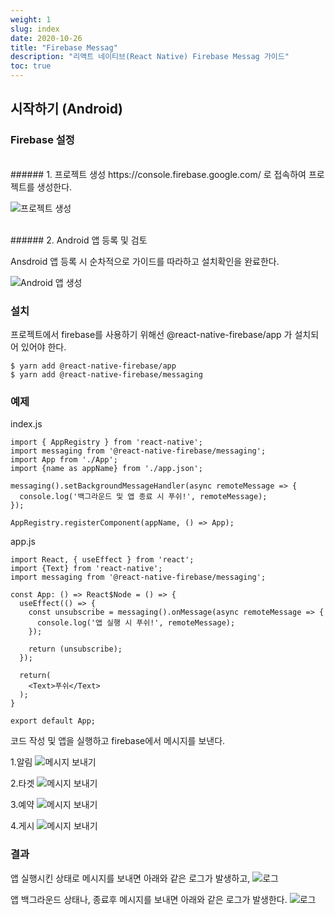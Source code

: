 ```yaml
---
weight: 1
slug: index
date: 2020-10-26
title: "Firebase Messag"
description: "리액트 네이티브(React Native) Firebase Messag 가이드"
toc: true
---
```


## 시작하기 (Android)

### Firebase 설정

<br>
###### 1. 프로젝트 생성
https://console.firebase.google.com/ 로 접속하여 프로젝트를 생성한다.

![프로젝트 생성](/docs/front/react/reactnative/firebasemessag/01.png)

<br>
###### 2. Android 앱 등록 및 검토

Ansdroid 앱 등록 시 순차적으로 가이드를 따라하고
설치확인을 완료한다.

![Android 앱 생성](/docs/front/react/reactnative/firebasemessag/02.png)

### 설치

프로젝트에서 firebase를 사용하기 위해선 @react-native-firebase/app 가
설치되어 있어야 한다.
```
$ yarn add @react-native-firebase/app
$ yarn add @react-native-firebase/messaging
```

### 예제

index.js
```
import { AppRegistry } from 'react-native';
import messaging from '@react-native-firebase/messaging';
import App from './App';
import {name as appName} from './app.json';

messaging().setBackgroundMessageHandler(async remoteMessage => {
  console.log('백그라운드 및 앱 종료 시 푸쉬!', remoteMessage);
});

AppRegistry.registerComponent(appName, () => App);
```

app.js
```
import React, { useEffect } from 'react';
import {Text} from 'react-native';
import messaging from '@react-native-firebase/messaging';

const App: () => React$Node = () => {
  useEffect(() => {
    const unsubscribe = messaging().onMessage(async remoteMessage => {
      console.log('앱 실행 시 푸쉬!', remoteMessage);
    });

    return (unsubscribe);
  });

  return(
    <Text>푸쉬</Text>
  );
}

export default App;
```

코드 작성 및 앱을 실행하고 firebase에서 메시지를 보낸다.

1.알림
![메시지 보내기](/docs/front/react/reactnative/firebasemessag/03.png)

2.타겟
![메시지 보내기](/docs/front/react/reactnative/firebasemessag/04.png)

3.예약
![메시지 보내기](/docs/front/react/reactnative/firebasemessag/05.png)

4.게시
![메시지 보내기](/docs/front/react/reactnative/firebasemessag/06.png)


### 결과

앱 실행시킨 상태로 메시지를 보내면 아래와 같은 로그가 발생하고,
![로그](/docs/front/react/reactnative/firebasemessag/07.png)

앱 백그라운드 상태나, 종료후 메시지를 보내면 아래와 같은 로그가 발생한다.
![로그](/docs/front/react/reactnative/firebasemessag/08.png)